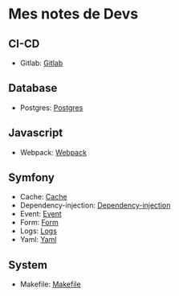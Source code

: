 Mes notes de Devs
================

CI-CD
-----

- Gitlab: [Gitlab](ci-ci/gitlab.md)

Database
-----

- Postgres: [Postgres](database/postgres.md)

Javascript
----------

- Webpack: [Webpack](javascript/webpack.md)

Symfony
-------

- Cache: [Cache](symfony/cache.md)
- Dependency-injection: [Dependency-injection](symfony/dependency-injection.md)
- Event: [Event](symfony/event.md)
- Form: [Form](symfony/form.md)
- Logs: [Logs](symfony/event.md)
- Yaml: [Yaml](symfony/yaml.md)

System
------

- Makefile: [Makefile](system/makefile.md)